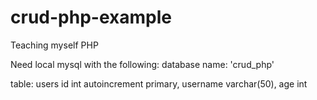 # crud-php-example
Teaching myself PHP

Need local mysql with the following: 
database name: 'crud_php'

table: users
id int autoincrement primary, username varchar(50), age int
